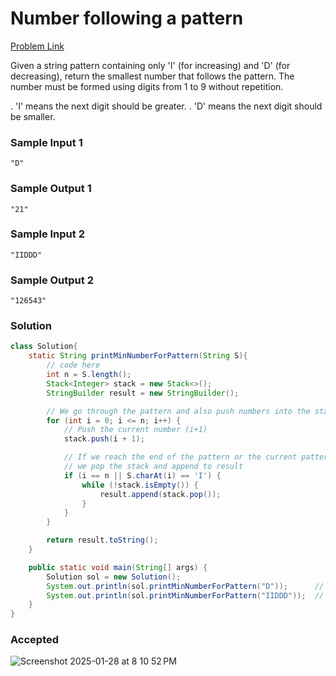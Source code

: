 # Number following a pattern

[Problem Link](https://www.geeksforgeeks.org/problems/number-following-a-pattern3126/1) 


Given a string pattern containing only 'I' (for increasing) and 'D' (for decreasing), return the smallest number that follows the pattern. The number must be formed using digits from 1 to 9 without repetition.

. 'I' means the next digit should be greater.
. 'D' means the next digit should be smaller.

### Sample Input 1
```
"D"
```

### Sample Output 1
```
"21"
```

### Sample Input 2
```
"IIDDD"
```

### Sample Output 2
```
"126543"
```

### Solution
```java
class Solution{
    static String printMinNumberForPattern(String S){
        // code here
        int n = S.length();
        Stack<Integer> stack = new Stack<>();
        StringBuilder result = new StringBuilder();

        // We go through the pattern and also push numbers into the stack.
        for (int i = 0; i <= n; i++) {
            // Push the current number (i+1)
            stack.push(i + 1);

            // If we reach the end of the pattern or the current pattern is 'I'
            // we pop the stack and append to result
            if (i == n || S.charAt(i) == 'I') {
                while (!stack.isEmpty()) {
                    result.append(stack.pop());
                }
            }
        }

        return result.toString();
    }

    public static void main(String[] args) {
        Solution sol = new Solution();
        System.out.println(sol.printMinNumberForPattern("D"));      // Output: "21"
        System.out.println(sol.printMinNumberForPattern("IIDDD"));  // Output: "126543"
    }
}
```

### Accepted
![Screenshot 2025-01-28 at 8 10 52 PM](https://github.com/user-attachments/assets/2f4321e5-e530-4191-a43b-7826c06d11a8)
